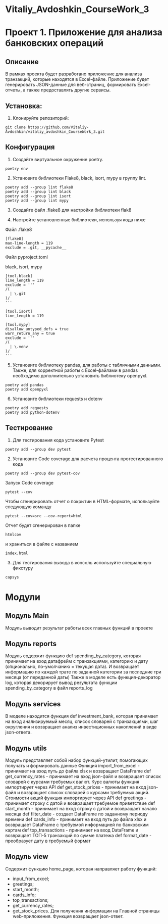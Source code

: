 # Vitaliy_Avdoshkin_CourseWork_3

# Проект 1. Приложение для анализа банковских операций

## Описание

В рамках проекта будет разработано приложение для анализа транзакций,
которые находятся в Excel-файле.
Приложение будет генерировать JSON-данные для веб-страниц,
формировать Excel-отчеты, а также предоставлять другие сервисы.

## Установка:

1. Клонируйте репозиторий:

```
git clone https://github.com/Vitaliy-Avdoshkin/vitaliy_avdoshkin_CourseWork_3.git
```
## Конфигурация
1. Создайте виртуальное окружение poetry.

```
poetry env
```

2. Установите библиотеки Flake8, black, isort, mypy в группу lint.

```commandline
poetry add --group lint flake8
poetry add --group lint black
poetry add --group lint isort
poetry add --group lint mypy
```

3. Создайте файл .flake8 для настройки библиотеки flak8


4. Настройте установленные библиотеки, используя кода ниже

Файл .flake8

```
[flake8]
max-line-length = 119
exclude = .git, __pycache__
```

Файл pyproject.toml

black, isort, mypy
```
[tool.black]
line_length = 119
exclude = '''
/(
  | \.git
)/
'''

[tool.isort]
line_length = 119

[tool.mypy]
disallow_untyped_defs = true
warn_return_any = true
exclude = '''
/(
  | \.venv
)/
'''
```

5. Установите библиотеку pandas, для работы с табличными данными.
Также, для корректной работы с Excel-файлами в pandas необходимо
дополнительно установить библиотеку openpyxl.
 
```
poetry add pandas
poetry add openpyxl
```

6. Установите библиотеки requests и dotenv
````commandline
poetry add requests
poetry add python-dotenv
````

## Тестирование

1. Для тестирования кода установите Pytest
```
poetry add --group dev pytest
```
2. Установите Code coverage для расчета процента протестированного кода
```
poetry add --group dev pytest-cov
```
Запуск Code coverage
```commandline
pytest --cov
```
Чтобы сгенерировать отчет о покрытии в HTML-формате, используйте следующую команду
```commandline
pytest --cov=src --cov-report=html
```
Отчет будет сгенерирован в папке
```
htmlcov
```
 и храниться в файле с названием 
```
index.html
```

3. Для тестирования вывода в консоль используйте специальную фикстуру
```
capsys
```

# Модули

## Модуль Main
Модуль выводит результат работы всех главных функций в проекте

## Модуль reports
Модуль содержит функцию def spending_by_category, которая принимает на вход датафрейм с транзакциями, категорию и дату (опционально, по-умолчанию = текущая дата).
И возвращает информацию по каждой трате по заданной категории за последние три месяца (от переданной даты)
Также в моделе есть функция-декоратор log, которая декорирует вывод результата функции spending_by_category в файл reports_log

## Модуль services
В моделе находится функция def investment_bank, которая принимает на вход анализируемый месяц, список словарей с транзакциями, шаг округления
и возвращает анализ инвестиционных накоплений в виде json-ответа.

## Модуль utils
Модуль представляет собой набор функций-утилит, помогающих получать и формировать данные
Функция import_from_excel - принимает на вход путь до файла xlsx и возвращает DataFrame
def get_currency_rates - принимает на вход json-файл и возвращает список словарей с курсами требуемых валют. Курс валюты функция импортирует через API
def get_stock_prices - принимает на вход json-файл и возвращает список словарей с курсами требуемых акций. Стоимости акций функция импортирует через API
def greetings - принимает строку с датой и возвращает требуемое приветствие
def start_month - принимает на вход строку с датой и возвращает начало месяца
def filter_date - создает DataFrame по заданному периоду времени
def cards_info - принимает на вход путь до файла xlsx и возвращает DataFrame с требуемой информацией по банковским картам
def top_transactions - принимает на вход DataFrame и возвращает ТОП-5 транзакций по сумме платежа
def format_date - преобразует дату в требуемый формат

## Модуль view

Содержит функцию home_page, которая направляет работу функций:
 - input_from_excel;
 - greetings;
 - start_month;
 - cards_info;
 - top_transactions;
 - get_currency_rates;
 - get_stock_prices.
Для получения информации на Главной страницы web-приложения.
Функция возвращает json-ответ.